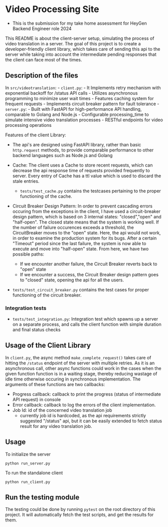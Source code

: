 # Video Processing Site

- This is the submission for my take home assessment for HeyGen Backend Engineer role 2024

This README is about the client-server setup, simulating the process of video translation in a server. The goal of this project is to create a developer-friendly client library, which takes care of sending this api to the server while taking into account the intermediate pending responses that the client can face most of the times.

## Description of the files
In `src/videotranslation`:
    - `client.py`: 
        - It Implements retry mechanism with exponential backoff for /status API calls
        - Utilizes asynchronous programming to minimize user wait times
        - Features caching system for frequent requests
        - Implements circuit breaker pattern for fault tolerance
    - `server.py`: 
        - Built with FastAPI for high-performance API handling, comparable to Golang and Node.js
        - Configurable processing_time to simulate intensive video translation processes
        - RESTful endpoints for video processing operations

Features of the client Library:
- The api's are designed using FastAPI library, rather than basic `http.request` methods, to provide comparable performance to other backend languages such as Node.js and Golang
- Cache:
The client uses a Cache to store recent requests, which can decrease the api response time of requests provided frequently to server. Every entry of Cache has a ttl value which is used to discard the stale entries.
    - `tests/test_cache.py` contains the testcases pertaining to the proper functioning of the cache.
- Circuit Breaker Design Pattern:
In order to prevent cascading errors occuring from the exceptions in the client, I have used a circuit-breaker design pattern, which is based on 3 internal states: "closed","open" and "half-open". The closed state means that the system is working well. If the number of failure occurences exceeds a threshold, the CircuitBreaker moves to the "open" state. Here, the api would not work, in order to examine the production system for its bugs. After a certain "Timeout" period since the last failure, the system is now able to execute and move into "half-open" state. From here, we have two possible paths:
    - If we encounter another failure, the Circuit Breaker reverts back to "open" state
    - If we encounter a success, the Circuit Breaker design pattern goes to "closed" state, opening the api for all the users.

- `tests/test_circuit_breaker.py` contains the test cases for proper functioning of the circuit breaker.

### Integration tests
- `tests/test_integration.py`: Integration test which spawns up a server on a separate process, and calls the client function with simple duration and final status checks

## Usage of the Client Library
In `client.py`, the async method `make_complete_request()` takes care of hitting the `/status` endpoint of the server with multiple retries. As it is an asynchronous call, other async functions could work in the cases when the given function function is in a waiting stage, thereby reducing wastage of idle time otherwise occuring in synchronous implementation. The arguments of these functions are two callbacks:
- Progress callback: callback to print the progress (status of intermediate API request) in console
- Error callback: callback to log the errors of the client implementation.
- Job Id: id of the concerned video translation job
    - currently job id is hardcoded, as the api requirements strictly suggested "/status" api, but it can be easily extended to fetch status result for any video translation job.


## Usage
To initialize the server
```
python run_server.py
```

To run the standalone client
```
python run_client.py
```


## Run the testing module
The testing could be done by running `pytest` on the root directory of this project. It will automatically fetch the test scripts, and get the results for them.